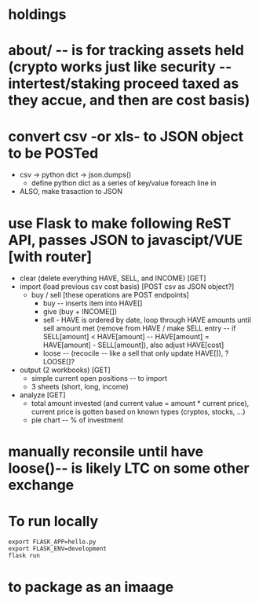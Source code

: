 # holdings

# about/ -- is for tracking assets held (crypto works just like security -- intertest/staking proceed taxed as they accue, and then are cost basis)

# convert csv -or xls- to JSON  object to be POSTed
- csv -> python dict -> json.dumps()
    * define python dict as a series of key/value foreach line in
- ALSO, make trasaction to JSON

# use Flask to make following ReST API, passes JSON to javascipt/VUE [with router]
- clear (delete everything HAVE, SELL, and INCOME) [GET]
- import (load previous csv cost basis) [POST csv as JSON object?]
    + buy / sell [these operations are POST endpoints]
        * buy -- inserts item into HAVE[]
        * give (buy + INCOME[])
        * sell - HAVE is ordered by date,
          loop through HAVE amounts until sell amount met (remove from HAVE / make SELL entry -- if SELL[amount] < HAVE[amount] -- HAVE[amount] = HAVE[amount] - SELL[amount]),
          also adjust HAVE[cost] 
        * loose -- (recocile -- like a sell that only update HAVE[]), ?LOOSE[]?
- output (2 workbooks) [GET]
    * simple current open positions -- to import
    * 3 sheets (short, long, income)
- analyze [GET]
    * total amount invested (and current value = amount * current price),
      current price is gotten based on known types (cryptos, stocks, ...)
    * pie chart -- % of investment

# manually reconsile until have loose()-- is likely LTC on some other exchange

# To run locally
```
export FLASK_APP=hello.py
export FLASK_ENV=development
flask run
```
# to package as an imaage
